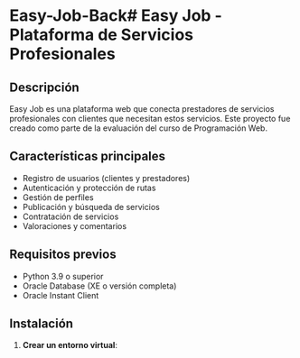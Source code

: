 # Easy-Job-Back# Easy Job - Plataforma de Servicios Profesionales

## Descripción

Easy Job es una plataforma web que conecta prestadores de servicios profesionales con clientes que necesitan estos servicios. Este proyecto fue creado como parte de la evaluación del curso de Programación Web.

## Características principales

- Registro de usuarios (clientes y prestadores)
- Autenticación y protección de rutas
- Gestión de perfiles
- Publicación y búsqueda de servicios
- Contratación de servicios
- Valoraciones y comentarios

## Requisitos previos

- Python 3.9 o superior
- Oracle Database (XE o versión completa)
- Oracle Instant Client

## Instalación

1. **Crear un entorno virtual**: